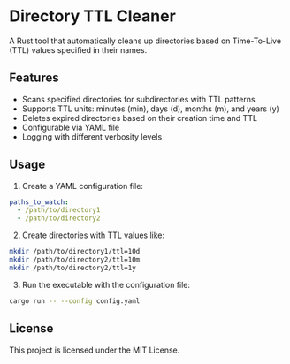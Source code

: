 # Directory TTL Cleaner

A Rust tool that automatically cleans up directories based on Time-To-Live (TTL) values specified in their names.

## Features

- Scans specified directories for subdirectories with TTL patterns
- Supports TTL units: minutes (min), days (d), months (m), and years (y)
- Deletes expired directories based on their creation time and TTL
- Configurable via YAML file
- Logging with different verbosity levels

## Usage

1. Create a YAML configuration file:

```yaml
paths_to_watch:
  - /path/to/directory1
  - /path/to/directory2
```

2. Create directories with TTL values like:

```bash
mkdir /path/to/directory1/ttl=10d
mkdir /path/to/directory2/ttl=10m
mkdir /path/to/directory2/ttl=1y
```

3. Run the executable with the configuration file:

```bash
cargo run -- --config config.yaml
```

## License

This project is licensed under the MIT License.
